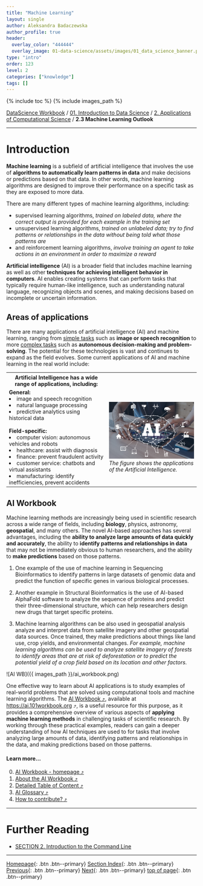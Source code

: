```yaml
---
title: "Machine Learning"
layout: single
author: Aleksandra Badaczewska
author_profile: true
header:
  overlay_color: "444444"
  overlay_image: 01-data-science/assets/images/01_data_science_banner.png
type: "intro"
order: 123
level: 2
categories: ["knowledge"]
tags: []
---
```


{% include toc %}
{% include images_path %}

[DataScience Workbook](https://datascience.101workbook.org/) / [01. Introduction to Data Science](00-IntroToDataScience-LandingPage.md) / [2. Applications of Computational Science](02-computational-science-applications.md) / **2.3 Machine Learning Outlook**

---


# Introduction

**Machine learning** is a subfield of artificial intelligence that involves the use of **algorithms to automatically learn patterns in data** and make decisions or predictions based on that data. In other words, machine learning algorithms are designed to improve their performance on a specific task as they are exposed to more data.


There are many different types of machine learning algorithms, including:
* supervised learning algorithms, *trained on labeled data, where the correct output is provided for each example in the training set*
* unsupervised learning algorithms, *trained on unlabeled data; try to find patterns or relationships in the data without being told what those patterns are*
* and reinforcement learning algorithms, *involve training an agent to take actions in an environment in order to maximize a reward*


**Artificial intelligence** (AI) is a broader field that includes machine learning as well as other **techniques for achieving intelligent behavior in computers**. AI enables creating systems that can perform tasks that typically require human-like intelligence, such as understanding natural language, recognizing objects and scenes, and making decisions based on incomplete or uncertain information.


## Areas of applications

There are many applications of artificial intelligence (AI) and machine learning, ranging from <u>simple tasks</u> such as **image or speech recognition** to more <u>complex tasks</u> such as **autonomous decision-making and problem-solving**. The potential for these technologies is vast and continues to expand as the field evolves. Some current applications of AI and machine learning in the real world include:

<table>
  <tr> <th>Artificial Intelligence has a wide range of applications, including:</th> <th></th> </tr>
  <tr> <td>
        <b>General:</b><br>
        <li> image and speech recognition </li>
        <li> natural language processing </li>
        <li> predictive analytics using historical data </li>
        <br>
        <b>Field-specific:</b><br>
        <li> computer vision: autonomous vehicles and robots </li>
        <li> healthcare: assist with diagnosis </li>
        <li> finance: prevent fraudulent activity </li>
        <li> customer service: chatbots and virtual assistants </li>
        <li> manufacturing: identify inefficiencies, prevent accidents </li>
    </td> <td>
        <img src="assets/images/AI.jpeg" alt="Computational Science" width="400"><br>
          <i>The figure shows the applications of the Artificial Intelligence.</i>
    </td> </tr>
</table>


## AI Workbook

Machine learning methods are increasingly being used in scientific research across a wide range of fields, including **biology**, physics, astronomy, **geospatial**, and many others. The novel AI-based approaches has several advantages, including the **ability to analyze large amounts of data quickly and accurately**, the ability to **identify patterns and relationships in data** that may not be immediately obvious to human researchers, and the ability to **make predictions** based on those patterns.

1. One example of the use of machine learning in Sequencing Bioinformatics to identify patterns in large datasets of genomic data and predict the function of specific genes in various biological processes.

2. Another example in Structural Bioinformatics is the use of AI-based AlphaFold software to analyze the sequence of proteins and predict their three-dimensional structure, which can help researchers design new drugs that target specific proteins.

3. Machine learning algorithms can be also used in geospatial analysis analyze and interpret data from satellite imagery and other geospatial data sources. Once trained, they make predictions about things like land use, crop yields, and environmental changes. *For example, machine learning algorithms can be used to analyze satellite imagery of forests to identify areas that are at risk of deforestation or to predict the potential yield of a crop field based on its location and other factors.*

![AI WB]({{ images_path }}/ai_workbook.png)

One effective way to learn about AI applications is to study examples of real-world problems that are solved using computational tools and machine learning algorithms. The <a href="https://ai.101workbook.org" target="_blank">AI Workbook  ⤴</a>, available at <a href="https://ai.101workbook.org" target="_blank">https://ai.101workbook.org  ⤴</a>, is a useful resource for this purpose, as it provides a comprehensive overview of various aspects of **applying machine learning methods** in challenging tasks of scientific research. By working through these practical examples, readers can gain a deeper understanding of how AI techniques are used to for tasks that involve analyzing large amounts of data, identifying patterns and relationships in the data, and making predictions based on those patterns.

#### Learn more...

0. <a href="https://ai.101workbook.org" target="_blank">AI Workbook - homepage  ⤴</a>
1. <a href="https://ai.101workbook.org/about.html" target="_blank">About the AI Workbook  ⤴</a>
2. <a href="https://ai.101workbook.org/list.html" target="_blank">Detailed Table of Content  ⤴</a>
3. <a href="https://ai.101workbook.org/glossary.html" target="_blank">AI Glossary  ⤴</a>
4. <a href="https://ai.101workbook.org/Contributing.html" target="_blank">How to contribute?  ⤴</a>



___
# Further Reading
* [SECTION 2. Introduction to the Command Line](../02-IntroToCommandLine/00-IntroToCommandLine-LandingPage)

___

[Homepage](../index.md){: .btn  .btn--primary}
[Section Index](00-IntroToDataScience-LandingPage){: .btn  .btn--primary}
[Previous](02B-geospatial-analytics){: .btn  .btn--primary}
[Next](../02-IntroToCommandLine/00-IntroToCommandLine-LandingPage){: .btn  .btn--primary}
[top of page](#introduction){: .btn  .btn--primary}
